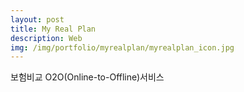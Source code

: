 ```yaml
---
layout: post
title: My Real Plan
description: Web
img: /img/portfolio/myrealplan/myrealplan_icon.jpg
---
```


<div class="col three caption">
	<a href="http://www.myrealplan.co.kr" target="_blank"></a>
</div>

보험비교 O2O(Online-to-Offline)서비스